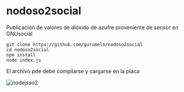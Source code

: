 # nodoso2social
Publicación de valores de dióxido de azufre proveniente de sensor en GNUsocial

```
git clone https://github.com/gurumelo/nodoso2social
cd nodoso2social
npm install
node index.js
```

El archivo pde debe compilarse y cargarse en la placa

![nodejsso2](http://i.imgur.com/a8kTagD.jpg)
